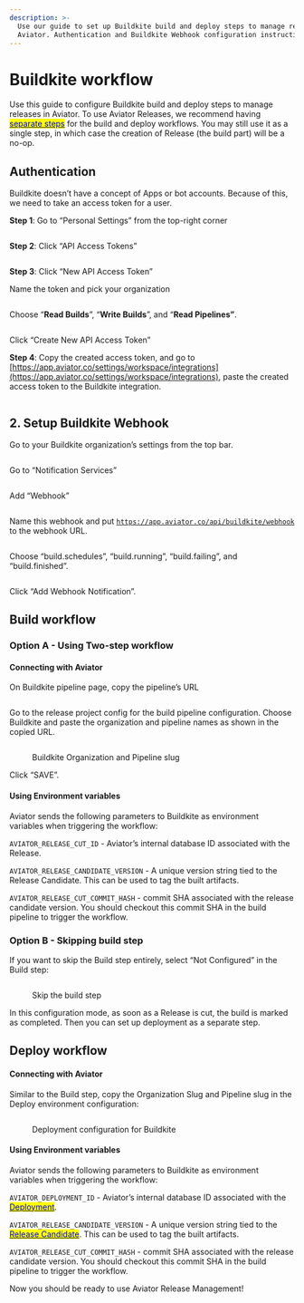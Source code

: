 ```yaml
---
description: >-
  Use our guide to set up Buildkite build and deploy steps to manage releases in
  Aviator. Authentication and Buildkite Webhook configuration instructions.
---
```


# Buildkite workflow

Use this guide to configure Buildkite build and deploy steps to manage releases in Aviator. To use Aviator Releases, we recommend having [<mark style="color:blue;">separate steps</mark>](../../concepts/two-step-delivery.md) for the build and deploy workflows. You may still use it as a single step, in which case the creation of Release (the build part) will be a no-op.

## Authentication

Buildkite doesn’t have a concept of Apps or bot accounts. Because of this, we need to take an access token for a user.

**Step 1**: Go to “Personal Settings” from the top-right corner

<figure><img src="../../../.gitbook/assets/Untitled.png" alt=""><figcaption></figcaption></figure>

**Step 2**: Click “API Access Tokens”

<figure><img src="../../../.gitbook/assets/Untitled (1).png" alt=""><figcaption></figcaption></figure>

**Step 3**: Click “New API Access Token”

Name the token and pick your organization

<figure><img src="../../../.gitbook/assets/Untitled (3).png" alt=""><figcaption></figcaption></figure>

Choose “**Read Builds**”, “**Write Builds**”, and “**Read Pipelines”**.

<figure><img src="../../../.gitbook/assets/Untitled (4).png" alt=""><figcaption></figcaption></figure>

Click “Create New API Access Token”

**Step 4**: Copy the created access token, and go to [https://app.aviator.co/settings/workspace/integrations](https://app.aviator.co/settings/workspace/integrations), paste the created access token to the Buildkite integration.

<figure><img src="../../../.gitbook/assets/Untitled (5).png" alt=""><figcaption></figcaption></figure>

## 2. Setup Buildkite Webhook

Go to your Buildkite organization’s settings from the top bar.

<figure><img src="../../../.gitbook/assets/Untitled (6).png" alt=""><figcaption></figcaption></figure>

Go to “Notification Services”



<figure><img src="../../../.gitbook/assets/Untitled (7).png" alt=""><figcaption></figcaption></figure>

Add “Webhook”

<figure><img src="../../../.gitbook/assets/Untitled (8).png" alt=""><figcaption></figcaption></figure>

Name this webhook and put [`https://app.aviator.co/api/buildkite/webhook`](https://app.aviator.co/api/buildkite/webhook) to the webhook URL.

<figure><img src="../../../.gitbook/assets/Untitled (9).png" alt=""><figcaption></figcaption></figure>

Choose “build.schedules”, “build.running”, “build.failing”, and “build.finished”.

<figure><img src="../../../.gitbook/assets/Untitled (10).png" alt=""><figcaption></figcaption></figure>

Click “Add Webhook Notification”.

## Build workflow

### Option A - Using Two-step workflow

#### Connecting with Aviator

On Buildkite pipeline page, copy the pipeline’s URL

<figure><img src="../../../.gitbook/assets/Untitled (11).png" alt=""><figcaption></figcaption></figure>

Go to the release project config for the build pipeline configuration. Choose Buildkite and paste the organization and pipeline names as shown in the copied URL.

<figure><img src="../../../.gitbook/assets/Screenshot 2024-07-09 at 11.43.43 AM (1).png" alt=""><figcaption><p>Buildkite Organization and Pipeline slug</p></figcaption></figure>

Click “SAVE”.

#### Using Environment variables

Aviator sends the following parameters to Buildkite as environment variables when triggering the workflow:

`AVIATOR_RELEASE_CUT_ID` - Aviator’s internal database ID associated with the Release.

`AVIATOR_RELEASE_CANDIDATE_VERSION` - A unique version string tied to the Release Candidate. This can be used to tag the built artifacts.

`AVIATOR_RELEASE_CUT_COMMIT_HASH` - commit SHA associated with the release candidate version. You should checkout this commit SHA in the build pipeline to trigger the workflow.

### Option B - Skipping build step

If you want to skip the Build step entirely, select “Not Configured” in the Build step:

<figure><img src="../../../.gitbook/assets/Screenshot 2024-07-08 at 8.59.22 AM (2).png" alt=""><figcaption><p>Skip the build step</p></figcaption></figure>

In this configuration mode, as soon as a Release is cut, the build is marked as completed. Then you can set up deployment as a separate step.

## Deploy workflow

#### Connecting with Aviator

Similar to the Build step, copy the Organization Slug and Pipeline slug in the Deploy environment configuration:

<figure><img src="../../../.gitbook/assets/Screenshot 2024-07-09 at 11.52.06 AM.png" alt=""><figcaption><p>Deployment configuration for Buildkite</p></figcaption></figure>

#### Using Environment variables

Aviator sends the following parameters to Buildkite as environment variables when triggering the workflow:

`AVIATOR_DEPLOYMENT_ID` - Aviator’s internal database ID associated with the [<mark style="color:blue;">Deployment</mark>](../../concepts/terminology.md#deployment).

`AVIATOR_RELEASE_CANDIDATE_VERSION` - A unique version string tied to the [<mark style="color:blue;">Release Candidate</mark>](../../concepts/terminology.md#release-candidate). This can be used to tag the built artifacts.

`AVIATOR_RELEASE_CUT_COMMIT_HASH` - commit SHA associated with the release candidate version. You should checkout this commit SHA in the build pipeline to trigger the workflow.

Now you should be ready to use Aviator Release Management!
